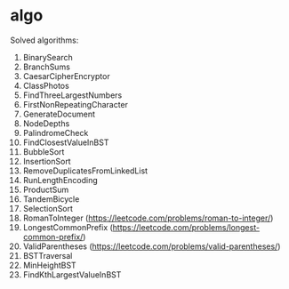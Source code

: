# algo
Solved algorithms:

1. BinarySearch
2. BranchSums
3. CaesarCipherEncryptor
4. ClassPhotos
5. FindThreeLargestNumbers
6. FirstNonRepeatingCharacter
7. GenerateDocument
8. NodeDepths
9. PalindromeCheck
10. FindClosestValueInBST
11. BubbleSort
12. InsertionSort
13. RemoveDuplicatesFromLinkedList
14. RunLengthEncoding
15. ProductSum
16. TandemBicycle
17. SelectionSort
18. RomanToInteger (https://leetcode.com/problems/roman-to-integer/)
19. LongestCommonPrefix (https://leetcode.com/problems/longest-common-prefix/)
20. ValidParentheses (https://leetcode.com/problems/valid-parentheses/)
21. BSTTraversal
22. MinHeightBST
23. FindKthLargestValueInBST
